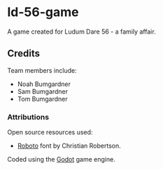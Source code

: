 # ld-56-game

A game created for Ludum Dare 56 - a family affair.

## Credits

Team members include:

- Noah Bumgardner
- Sam Bumgardner
- Tom Bumgardner

### Attributions

Open source resources used:

- [Roboto](https://fonts.google.com/specimen/Roboto) font by Christian Robertson.

Coded using the [Godot](https://godotengine.org) game engine.
